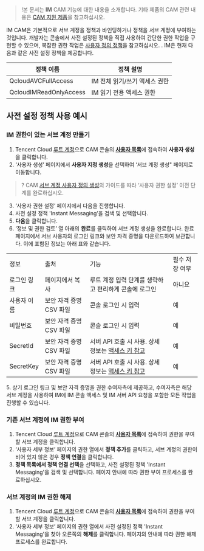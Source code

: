 >!본 문서는 __IM__ CAM 기능에 대한 내용을 소개합니다. 기타 제품의 CAM 관련 내용은 [CAM 지원 제품](https://intl.cloud.tencent.com/document/product/598/10588)을 참고하십시오.

IM CAM은 기본적으로 서브 계정을 정책과 바인딩하거나 정책을 서브 계정에 부여하는 것입니다. 개발자는 콘솔에서 사전 설정된 정책을 직접 사용하여 간단한 권한 작업을 구현할 수 있으며, 복잡한 권한 작업은 [사용자 정의 정책](https://intl.cloud.tencent.com/document/product/1047/38088)을 참고하십시오. .
IM은 현재 다음과 같은 사전 설정 정책을 제공합니다.

<table class="table"><thead><tr><th>정책 이름</th><th>정책 설명</th></tr></thead>
<tbody><tr><td>QcloudAVCFullAccess</td><td>IM 전체 읽기/쓰기 액세스 권한</td></tr>
<tr><td>QcloudIMReadOnlyAccess</td><td>IM 읽기 전용 액세스 권한</td></tr></tbody></table>

## 사전 설정 정책 사용 예시

### IM 권한이 있는 서브 계정 만들기


1. Tencent Cloud [루트 계정](https://intl.cloud.tencent.com/document/product/598/32633)으로 CAM 콘솔의 [**사용자 목록**](https://console.cloud.tencent.com/cam)에 접속하여 **사용자 생성**을 클릭합니다.
2. ‘사용자 생성’ 페이지에서 **사용자 지정 생성**을 선택하여 ‘서브 계정 생성" 페이지로 이동합니다.
>? CAM [서브 계정 사용자 정의 생성](https://intl.cloud.tencent.com/document/product/598/13674)의 가이드를 따라 ‘사용자 권한 설정’ 이전 단계를 완료하십시오.
3. ‘사용자 권한 설정’ 페이지에서 다음을 진행합니다.
  1. 사전 설정 정책 'Instant Messaging’을 검색 및 선택합니다.
  2. **다음**을 클릭합니다.
4. ‘정보 및 권한 검토’ 열 아래의 **완료**를 클릭하여 서브 계정 생성을 완료합니다. 완료 페이지에서 서브 사용자의 로그인 링크와 보안 자격 증명을 다운로드하여 보관합니다. 이에 포함된 정보는 아래 표와 같습니다.
<table class="table"><tbody><tr><td>정보</td><td>출처</td><td>기능</td><td>필수 저장 여부</td></tr>
<tr><td>로그인 링크</td><td>페이지에서 복사</td><td>루트 계정 입력 단계를 생략하고 편리하게 콘솔에 로그인</td><td>아니요</td></tr>
<tr><td>사용자 이름</td><td>보안 자격 증명 CSV 파일</td><td>콘솔 로그인 시 입력</td><td>예</td></tr>
<tr><td>비밀번호</td><td>보안 자격 증명 CSV 파일</td><td>콘솔 로그인 시 입력</td><td>예</td></tr>
<tr><td>SecretId</td><td>보안 자격 증명 CSV 파일</td><td>서버 API 호출 시 사용. 상세 정보는 <a href="https://intl.cloud.tencent.com/document/product/598/32675" target="_blank"> 액세스 키 참고</a></td><td>예</td></tr>
<tr><td>SecretKey</td><td>보안 자격 증명 CSV 파일</td><td>서버 API 호출 시 사용. 상세 정보는 <a href="https://intl.cloud.tencent.com/document/product/598/32675" target="_blank">액세스 키 참고</a></td><td>예</td></tr></tbody></table>
5. 상기 로그인 링크 및 보안 자격 증명을 권한 수여자측에 제공하고, 수여자측은 해당 서브 계정을 사용하여 IM에 IM 콘솔 액세스 및 IM 서버 API 요청을 포함한 모든 작업을 진행할 수 있습니다.

### 기존 서브 계정에 IM 권한 부여


1. Tencent Cloud [루트 계정](https://intl.cloud.tencent.com/document/product/598/32633)으로 CAM 콘솔의 [**사용자 목록**](https://console.cloud.tencent.com/cam)에 접속하여 권한을 부여할 서브 계정을 클릭합니다.
2. ‘사용자 세부 정보’ 페이지의 권한 열에서 **정책 추가**를 클릭하고, 서브 계정의 권한이 비어 있지 않은 경우 **정책 연결**을 클릭합니다.
3. **정책 목록에서 정책 연결 선택**을 선택하고, 사전 설정된 정책 'Instant Messaging'을 검색 및 선택합니다. 페이지 안내에 따라 권한 부여 프로세스를 완료하십시오.


### 서브 계정의 IM 권한 해제


1. Tencent Cloud [루트 계정](https://intl.cloud.tencent.com/document/product/598/32633)으로 CAM 콘솔의 [**사용자 목록**](https://console.cloud.tencent.com/cam)에 접속하여 권한을 부여할 서브 계정을 클릭합니다.
2. ‘사용자 세부 정보’ 페이지의 권한 열에서 사전 설정된 정책 'Instant Messaging'을 찾아 오른쪽의 **해제**를 클릭합니다. 페이지의 안내에 따라 권한 해제 프로세스를 완료합니다.
